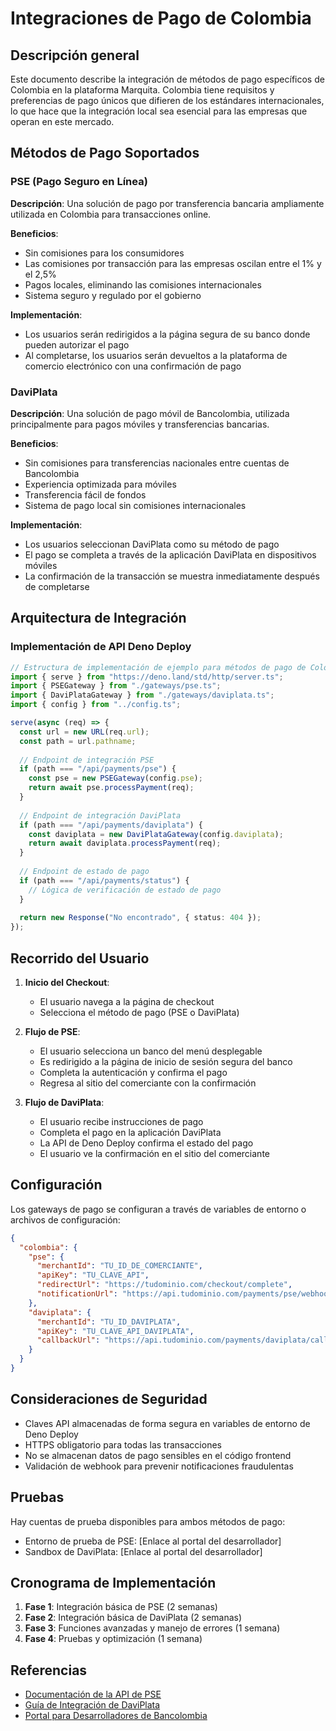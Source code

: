 # Integraciones de Pago de Colombia

## Descripción general

Este documento describe la integración de métodos de pago específicos de Colombia en la plataforma Marquita. Colombia tiene requisitos y preferencias de pago únicos que difieren de los estándares internacionales, lo que hace que la integración local sea esencial para las empresas que operan en este mercado.

## Métodos de Pago Soportados

### PSE (Pago Seguro en Línea)

**Descripción**: Una solución de pago por transferencia bancaria ampliamente utilizada en Colombia para transacciones online.

**Beneficios**:
- Sin comisiones para los consumidores
- Las comisiones por transacción para las empresas oscilan entre el 1% y el 2,5%
- Pagos locales, eliminando las comisiones internacionales
- Sistema seguro y regulado por el gobierno

**Implementación**:
- Los usuarios serán redirigidos a la página segura de su banco donde pueden autorizar el pago
- Al completarse, los usuarios serán devueltos a la plataforma de comercio electrónico con una confirmación de pago

### DaviPlata

**Descripción**: Una solución de pago móvil de Bancolombia, utilizada principalmente para pagos móviles y transferencias bancarias.

**Beneficios**:
- Sin comisiones para transferencias nacionales entre cuentas de Bancolombia
- Experiencia optimizada para móviles
- Transferencia fácil de fondos
- Sistema de pago local sin comisiones internacionales

**Implementación**:
- Los usuarios seleccionan DaviPlata como su método de pago
- El pago se completa a través de la aplicación DaviPlata en dispositivos móviles
- La confirmación de la transacción se muestra inmediatamente después de completarse

## Arquitectura de Integración

### Implementación de API Deno Deploy

```typescript
// Estructura de implementación de ejemplo para métodos de pago de Colombia
import { serve } from "https://deno.land/std/http/server.ts";
import { PSEGateway } from "./gateways/pse.ts";
import { DaviPlataGateway } from "./gateways/daviplata.ts";
import { config } from "../config.ts";

serve(async (req) => {
  const url = new URL(req.url);
  const path = url.pathname;
  
  // Endpoint de integración PSE
  if (path === "/api/payments/pse") {
    const pse = new PSEGateway(config.pse);
    return await pse.processPayment(req);
  }
  
  // Endpoint de integración DaviPlata
  if (path === "/api/payments/daviplata") {
    const daviplata = new DaviPlataGateway(config.daviplata);
    return await daviplata.processPayment(req);
  }
  
  // Endpoint de estado de pago
  if (path === "/api/payments/status") {
    // Lógica de verificación de estado de pago
  }
  
  return new Response("No encontrado", { status: 404 });
});
```

## Recorrido del Usuario

1. **Inicio del Checkout**:
   - El usuario navega a la página de checkout
   - Selecciona el método de pago (PSE o DaviPlata)

2. **Flujo de PSE**:
   - El usuario selecciona un banco del menú desplegable
   - Es redirigido a la página de inicio de sesión segura del banco
   - Completa la autenticación y confirma el pago
   - Regresa al sitio del comerciante con la confirmación

3. **Flujo de DaviPlata**:
   - El usuario recibe instrucciones de pago
   - Completa el pago en la aplicación DaviPlata
   - La API de Deno Deploy confirma el estado del pago
   - El usuario ve la confirmación en el sitio del comerciante

## Configuración

Los gateways de pago se configuran a través de variables de entorno o archivos de configuración:

```json
{
  "colombia": {
    "pse": {
      "merchantId": "TU_ID_DE_COMERCIANTE",
      "apiKey": "TU_CLAVE_API",
      "redirectUrl": "https://tudominio.com/checkout/complete",
      "notificationUrl": "https://api.tudominio.com/payments/pse/webhook"
    },
    "daviplata": {
      "merchantId": "TU_ID_DAVIPLATA",
      "apiKey": "TU_CLAVE_API_DAVIPLATA",
      "callbackUrl": "https://api.tudominio.com/payments/daviplata/callback"
    }
  }
}
```

## Consideraciones de Seguridad

- Claves API almacenadas de forma segura en variables de entorno de Deno Deploy
- HTTPS obligatorio para todas las transacciones
- No se almacenan datos de pago sensibles en el código frontend
- Validación de webhook para prevenir notificaciones fraudulentas

## Pruebas

Hay cuentas de prueba disponibles para ambos métodos de pago:

- Entorno de prueba de PSE: [Enlace al portal del desarrollador]
- Sandbox de DaviPlata: [Enlace al portal del desarrollador]

## Cronograma de Implementación

1. **Fase 1**: Integración básica de PSE (2 semanas)
2. **Fase 2**: Integración básica de DaviPlata (2 semanas)
3. **Fase 3**: Funciones avanzadas y manejo de errores (1 semana)
4. **Fase 4**: Pruebas y optimización (1 semana)

## Referencias

- [Documentación de la API de PSE](https://pseapi.com/docs)
- [Guía de Integración de DaviPlata](https://daviplata.com/developers)
- [Portal para Desarrolladores de Bancolombia](https://developer.bancolombia.com)